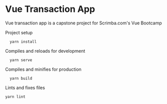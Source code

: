 # Vue Transaction App
Vue transaction app is a capstone project for Scrimba.com's Vue Bootcamp

Project setup
```
  yarn install
```
Compiles and reloads for development
```
  yarn serve
```	
Compiles and minifies for production
```
  yarn build
```	
Lints and fixes files
```
yarn lint
```
